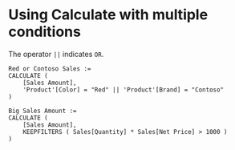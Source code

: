 # Using Calculate with multiple conditions

The operator `||` indicates `OR`.

```dax
Red or Contoso Sales :=
CALCULATE (
    [Sales Amount],
    'Product'[Color] = "Red" || 'Product'[Brand] = "Contoso"
)
 
Big Sales Amount :=
CALCULATE (
    [Sales Amount],
    KEEPFILTERS ( Sales[Quantity] * Sales[Net Price] > 1000 )
)
 ```
